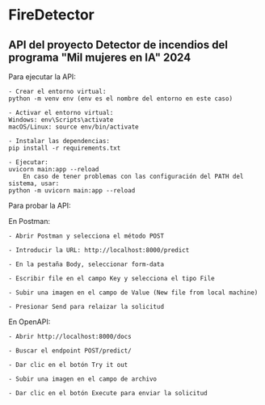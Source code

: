 # FireDetector

## API del proyecto Detector de incendios del programa "Mil mujeres en IA" 2024

Para ejecutar la API:

	- Crear el entorno virtual: 
  	python -m venv env (env es el nombre del entorno en este caso)

	- Activar el entorno virtual:
  	Windows: env\Scripts\activate
  	macOS/Linux: source env/bin/activate

	- Instalar las dependencias: 
  	pip install -r requirements.txt

	- Ejecutar: 
  	uvicorn main:app --reload 
        En caso de tener problemas con las configuración del PATH del sistema, usar:  
	python -m uvicorn main:app --reload 

Para probar la API:

  En Postman:

	- Abrir Postman y selecciona el método POST

	- Introducir la URL: http://localhost:8000/predict

	- En la pestaña Body, seleccionar form-data

	- Escribir file en el campo Key y selecciona el tipo File

	- Subir una imagen en el campo de Value (New file from local machine)

	- Presionar Send para relaizar la solicitud 

  En OpenAPI:

	- Abrir http://localhost:8000/docs

	- Buscar el endpoint POST/predict/

	- Dar clic en el botón Try it out

	- Subir una imagen en el campo de archivo

	- Dar clic en el botón Execute para enviar la solicitud



